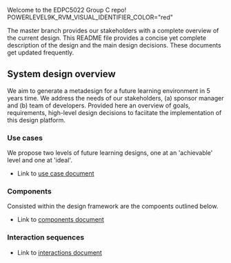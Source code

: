 Welcome to the EDPC5022 Group C repo! 
POWERLEVEL9K_RVM_VISUAL_IDENTIFIER_COLOR="red"

The master branch provides our stakeholders with a complete overview of the current design. This README file provides a concise yet complete description of the design and the main design decisions. These documents get updated frequently. 

## System design overview

We aim to generate a metadesign for a future learning environment in 5 years time. We address the needs of our stakeholders, (a) sponsor manager and (b) team of developers. Provided here an overview of goals, requirements, high-level design decisions to faciitate the implementation of this design platform.

### Use cases

We propose two levels of future learning designs, one at an 'achievable' level and one at 'ideal'.

* Link to [use case document](https://github.sydney.edu.au/crli/EDPC5022-2019-TeamC/blob/master/Use-cases.md)  

### Components

Consisted within the design framework are the compoents outlined below.

* Link to [components document](https://github.sydney.edu.au/crli/EDPC5022-2019-TeamC/blob/master/Components.md)

### Interaction sequences

* Link to [interactions document](https://github.sydney.edu.au/crli/EDPC5022-2019-TeamC/blob/master/Interactions.md)

